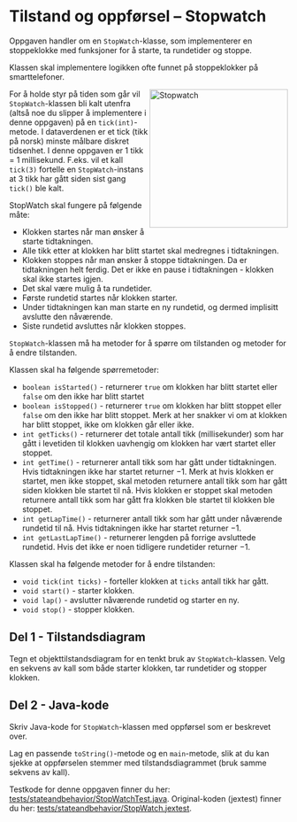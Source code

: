 # Tilstand og oppførsel – Stopwatch

Oppgaven handler om en `StopWatch`-klasse, som implementerer en stoppeklokke med funksjoner for å starte, ta rundetider og stoppe.

Klassen skal implementere logikken ofte funnet på stoppeklokker på smarttelefoner.

<img alt="Stopwatch" src="fig/stopwatch.gif" width="250px" style="float: right" />

For å holde styr på tiden som går vil `StopWatch`-klassen bli kalt utenfra (altså noe du slipper å implementere i denne oppgaven) på en `tick(int)`-metode. I dataverdenen er et tick (tikk på norsk) minste målbare diskret tidsenhet. I denne oppgaven er 1 tikk = 1 millisekund. F.eks. vil et kall `tick(3)` fortelle en `StopWatch`-instans at $`3`$ tikk har gått siden sist gang `tick()` ble kalt.

StopWatch skal fungere på følgende måte:

- Klokken startes når man ønsker å starte tidtakningen.
- Alle tikk etter at klokken har blitt startet skal medregnes i tidtakningen.
- Klokken stoppes når man ønsker å stoppe tidtakningen. Da er tidtakningen helt ferdig. Det er ikke en pause i tidtakningen - klokken skal ikke startes igjen.
- Det skal være mulig å ta rundetider.
- Første rundetid startes når klokken starter.
- Under tidtakningen kan man starte en ny rundetid, og dermed implisitt avslutte den nåværende.
- Siste rundetid avsluttes når klokken stoppes.

`StopWatch`-klassen må ha metoder for å spørre om tilstanden og metoder for å endre tilstanden.

Klassen skal ha følgende spørremetoder:

- `boolean isStarted()` - returnerer `true` om klokken har blitt startet eller `false` om den ikke har blitt startet
- `boolean isStopped()` - returnerer `true` om klokken har blitt stoppet eller `false` om den ikke har blitt stoppet. Merk at her snakker vi om at klokken har blitt stoppet, ikke om klokken går eller ikke.
- `int getTicks()` - returnerer det totale antall tikk (millisekunder) som har gått i levetiden til klokken uavhengig om klokken har vært startet eller stoppet.
- `int getTime()` - returnerer antall tikk som har gått under tidtakningen. Hvis tidtakningen ikke har startet returner $`-1`$. Merk at hvis klokken er startet, men ikke stoppet, skal metoden returnere antall tikk som har gått siden klokken ble startet til nå. Hvis klokken er stoppet skal metoden returnere antall tikk som har gått fra klokken ble startet til klokken ble stoppet.
- `int getLapTime()` - returnerer antall tikk som har gått under nåværende rundetid til nå. Hvis tidtakningen ikke har startet returner $`-1`$.
- `int getLastLapTime()` - returnerer lengden på forrige avsluttede rundetid. Hvis det ikke er noen tidligere rundetider returner $`-1`$.

Klassen skal ha følgende metoder for å endre tilstanden:

- `void tick(int ticks)` - forteller klokken at `ticks` antall tikk har gått.
- `void start()` - starter klokken.
- `void lap()` - avslutter nåværende rundetid og starter en ny.
- `void stop()` - stopper klokken.

## Del 1 - Tilstandsdiagram

Tegn et objekttilstandsdiagram for en tenkt bruk av `StopWatch`-klassen. Velg en sekvens av kall som både starter klokken, tar rundetider og stopper klokken.

## Del 2 - Java-kode
Skriv Java-kode for `StopWatch`-klassen med oppførsel som er beskrevet over.

Lag en passende `toString()`-metode og en `main`-metode, slik at du kan sjekke at oppførselen stemmer med tilstandsdiagrammet (bruk samme sekvens av kall).

Testkode for denne oppgaven finner du her: [tests/stateandbehavior/StopWatchTest.java](../../tests/stateandbehavior/StopWatchTest.java). Original-koden (jextest) finner du her: [tests/stateandbehavior/StopWatch.jextest](../../tests/stateandbehavior/StopWatch.jextest).